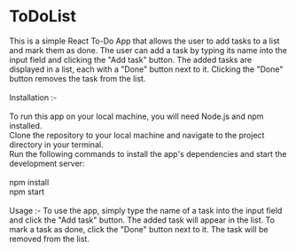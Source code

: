 # ToDoList
This is a simple React To-Do App that allows the user to add tasks to a list and mark them as done. The user can add a task by typing its name into the input field and clicking the "Add task" button. The added tasks are displayed in a list, each with a "Done" button next to it. Clicking the "Done" button removes the task from the list.
<br /><br />
Installation :- <br /><br />
To run this app on your local machine, you will need Node.js and npm installed.<br /> Clone the repository to your local machine and navigate to the project directory in your terminal.<br /> Run the following commands to install the app's dependencies and start the development server:<br /><br />
npm install<br />
npm start<br /><br />
Usage :-
To use the app, simply type the name of a task into the input field and click the "Add task" button. The added task will appear in the list. To mark a task as done, click the "Done" button next to it. The task will be removed from the list.
